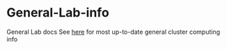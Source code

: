 # General-Lab-info
General Lab docs
See [here](https://gist.github.com/MolEcolConsLab/540e2331bfe1a1147ebf0d6fc875e513) for most up-to-date general cluster computing info
